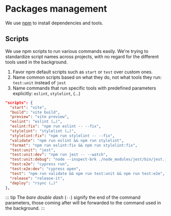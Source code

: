 # Packages management

We use [npm](https://www.npmjs.com/package/npm) to install dependencies and tools.

## Scripts

We use npm scripts to run various commands easily. We're trying to standardize script names across projects, with no regard for the different tools used in the background.

1. Favor npm default scripts such as `start` or `test` over custom ones.
2. Name common scripts based on what they do, not what tools they run: `test:unit` instead of `jest`
3. Name commands that run specific tools with predefined parameters explicitly: `eslint`, `stylelint`, (…)

```json
"scripts": {
  "start": "vite",
  "build": "vite build",
  "preview": "vite preview",
  "eslint": "eslint (…)",
  "eslint:fix": "npm run eslint -- --fix",
  "stylelint": "stylelint (…)",
  "stylelint:fix": "npm run stylelint -- --fix",
  "validate": "npm run eslint && npm run stylelint",
  "format": "npm run eslint:fix && npm run stylelint:fix",
  "test:unit": "jest",
  "test:unit:dev": "npm run jest -- --watch",
  "test:unit:debug": "node --inspect-brk ./node_modules/jest/bin/jest.js --runInBand",
  "test:e2e": "cypress run",
  "test:e2e:dev": "cypress open",
  "test": "npm run validate && npm run test:unit && npm run test:e2e",
  "release": "release-it",
  "deploy": "rsync (…)"
},
```

::: tip
The _bare double dash_ (`--`) signify the end of the command parameters, those coming after will be forwarded to the command used in the background.
:::
